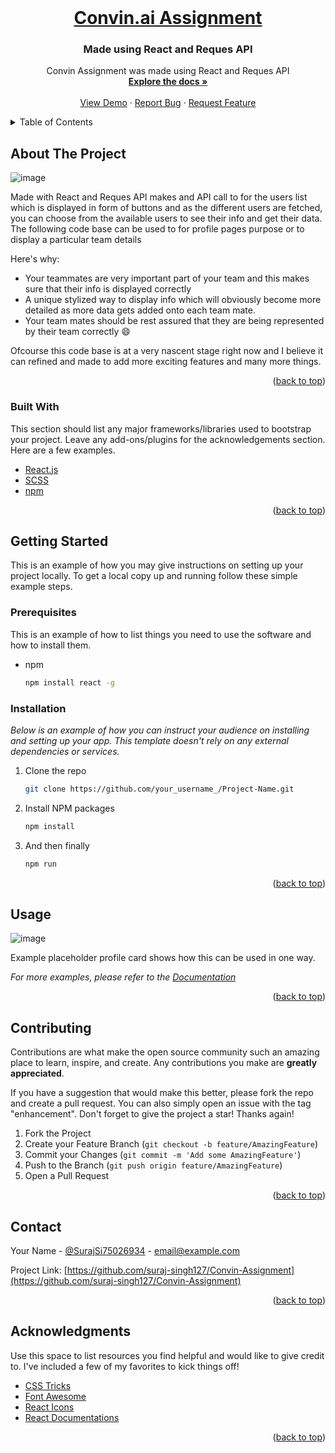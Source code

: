 <div id="top"></div>

<!-- PROJECT LOGO -->
<br />
<div align="center">
  <a href="https://github.com/suraj-singh127/Convin-Assignment">
    <h1>Convin.ai Assignment</h1>
  </a>

  <h3 align="center">Made using React and Reques API</h3>

  <p align="center">
    Convin Assignment was made using React and Reques API
    <br />
    <a href="https://github.com/suraj-singh127/Convin-Assignment"><strong>Explore the docs »</strong></a>
    <br />
    <br />
    <a href="https://convin-assignment-163.netlify.app/">View Demo</a>
    ·
    <a href="https://github.com/suraj-singh127/Convin-Assignment/issue">Report Bug</a>
    ·
    <a href="https://github.com/suraj-singh127/Convin-Assignment/issue">Request Feature</a>
  </p>
</div>



<!-- TABLE OF CONTENTS -->
<details>
  <summary>Table of Contents</summary>
  <ol>
    <li>
      <a href="#about-the-project">About The Project</a>
      <ul>
        <li><a href="#built-with">Built With</a></li>
      </ul>
    </li>
    <li>
      <a href="#getting-started">Getting Started</a>
      <ul>
        <li><a href="#prerequisites">Prerequisites</a></li>
        <li><a href="#installation">Installation</a></li>
      </ul>
    </li>
    <li><a href="#usage">Usage</a></li>
    <li><a href="#roadmap">Roadmap</a></li>
    <li><a href="#contributing">Contributing</a></li>
    <li><a href="#license">License</a></li>
    <li><a href="#contact">Contact</a></li>
    <li><a href="#acknowledgments">Acknowledgments</a></li>
  </ol>
</details>



<!-- ABOUT THE PROJECT -->
## About The Project

![image](https://user-images.githubusercontent.com/84654095/173226180-8cfc91aa-63b0-4b67-a365-6ace75e02031.png)

Made with React and Reques API makes and API call to for the users list which is displayed in form of buttons and as the different users are fetched, you can choose from the available users to see their info and get their data.
The following code base can be used to for profile pages purpose or to display a particular team details

Here's why:
* Your teammates are very important part of your team and this makes sure that their info is displayed correctly
* A unique stylized way to display info which will obviously become more detailed as more data gets added onto each team mate.
* Your team mates should be rest assured that they are being represented by their team correctly :smile:

Ofcourse this code base is at a very nascent stage right now and I believe it can refined and made to add more exciting features and many more things.


<p align="right">(<a href="#top">back to top</a>)</p>

### Built With

This section should list any major frameworks/libraries used to bootstrap your project. Leave any add-ons/plugins for the acknowledgements section. Here are a few examples.

* [React.js](https://reactjs.org/)
* [SCSS](https://sass-lang.com/)
* [npm](https://www.npmjs.com/)

<p align="right">(<a href="#top">back to top</a>)</p>

## Getting Started

This is an example of how you may give instructions on setting up your project locally.
To get a local copy up and running follow these simple example steps.

### Prerequisites

This is an example of how to list things you need to use the software and how to install them.
* npm
  ```sh
  npm install react -g
  ```

### Installation

_Below is an example of how you can instruct your audience on installing and setting up your app. This template doesn't rely on any external dependencies or services._

1. Clone the repo
   ```sh
   git clone https://github.com/your_username_/Project-Name.git
   ```
2. Install NPM packages
   ```sh
   npm install
   ```
3. And then finally
   ```sh
   npm run
   ```

<p align="right">(<a href="#top">back to top</a>)</p>

<!-- USAGE EXAMPLES -->

## Usage
![image](https://user-images.githubusercontent.com/84654095/173226757-7b00a093-6b51-4a1f-a7c2-e1e6ccbc1686.png)

Example placeholder profile card shows how this can be used in one way.

_For more examples, please refer to the [Documentation](https://example.com)_

<p align="right">(<a href="#top">back to top</a>)</p>

<!-- CONTRIBUTING -->
## Contributing

Contributions are what make the open source community such an amazing place to learn, inspire, and create. Any contributions you make are **greatly appreciated**.

If you have a suggestion that would make this better, please fork the repo and create a pull request. You can also simply open an issue with the tag "enhancement".
Don't forget to give the project a star! Thanks again!

1. Fork the Project
2. Create your Feature Branch (`git checkout -b feature/AmazingFeature`)
3. Commit your Changes (`git commit -m 'Add some AmazingFeature'`)
4. Push to the Branch (`git push origin feature/AmazingFeature`)
5. Open a Pull Request

<p align="right">(<a href="#top">back to top</a>)</p>

## Contact

Your Name - [@SurajSi75026934](https://twitter.com/SurajSi75026934) - email@example.com

Project Link: [https://github.com/suraj-singh127/Convin-Assignment](https://github.com/suraj-singh127/Convin-Assignment)

<p align="right">(<a href="#top">back to top</a>)</p>

<!-- ACKNOWLEDGMENTS -->
## Acknowledgments

Use this space to list resources you find helpful and would like to give credit to. I've included a few of my favorites to kick things off!

* [CSS Tricks](https://css-tricks.com/)
* [Font Awesome](https://fontawesome.com)
* [React Icons](https://react-icons.github.io/react-icons/search)
* [React Documentations](https://reactjs.org/docs/getting-started.html)

<p align="right">(<a href="#top">back to top</a>)</p>

<!-- MARKDOWN LINKS & IMAGES -->
<!-- https://www.markdownguide.org/basic-syntax/#reference-style-links -->
[contributors-shield]: https://img.shields.io/github/contributors/othneildrew/Best-README-Template.svg?style=for-the-badge
[contributors-url]: https://github.com/othneildrew/Best-README-Template/graphs/contributors
[forks-shield]: https://img.shields.io/github/forks/othneildrew/Best-README-Template.svg?style=for-the-badge
[forks-url]: https://github.com/othneildrew/Best-README-Template/network/members
[stars-shield]: https://img.shields.io/github/stars/othneildrew/Best-README-Template.svg?style=for-the-badge
[stars-url]: https://github.com/othneildrew/Best-README-Template/stargazers
[issues-shield]: https://img.shields.io/github/issues/othneildrew/Best-README-Template.svg?style=for-the-badge
[issues-url]: https://github.com/othneildrew/Best-README-Template/issues
[license-shield]: https://img.shields.io/github/license/othneildrew/Best-README-Template.svg?style=for-the-badge
[license-url]: https://github.com/othneildrew/Best-README-Template/blob/master/LICENSE.txt
[linkedin-shield]: https://img.shields.io/badge/-LinkedIn-black.svg?style=for-the-badge&logo=linkedin&colorB=555
[linkedin-url]: https://linkedin.com/in/othneildrew
[product-screenshot]: images/screenshot.png
